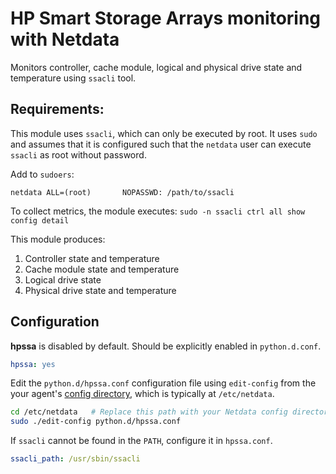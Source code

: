 <!--
title: "HP Smart Storage Arrays monitoring with Netdata"
custom_edit_url: https://github.com/netdata/netdata/edit/master/collectors/python.d.plugin/hpssa/README.md
sidebar_label: "HP Smart Storage Arrays"
-->

# HP Smart Storage Arrays monitoring with Netdata

Monitors controller, cache module, logical and physical drive state and temperature using `ssacli` tool.

## Requirements:

This module uses `ssacli`, which can only be executed by root. It uses
`sudo` and assumes that it is configured such that the `netdata` user can
execute `ssacli` as root without password.

Add to `sudoers`:

```
netdata ALL=(root)       NOPASSWD: /path/to/ssacli
```

To collect metrics, the module executes: `sudo -n ssacli ctrl all show config detail`

This module produces:

1.  Controller state and temperature
2.  Cache module state and temperature
3.  Logical drive state
4.  Physical drive state and temperature


## Configuration

**hpssa** is disabled by default. Should be explicitly enabled in `python.d.conf`.

```yaml
hpssa: yes
```

Edit the `python.d/hpssa.conf` configuration file using `edit-config` from the your agent's [config
directory](/docs/step-by-step/step-04.md#find-your-netdataconf-file), which is typically at `/etc/netdata`.

```bash
cd /etc/netdata   # Replace this path with your Netdata config directory, if different
sudo ./edit-config python.d/hpssa.conf
```

If `ssacli` cannot be found in the `PATH`, configure it in `hpssa.conf`.

```yaml
ssacli_path: /usr/sbin/ssacli
```
